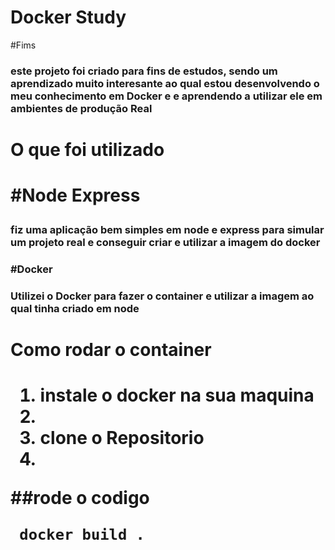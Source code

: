 <h1>Docker Study</h1>

#Fims 

<h3>este projeto foi criado para fins de estudos,  sendo um aprendizado muito interesante ao qual estou desenvolvendo o meu conhecimento em Docker e
e aprendendo a utilizar ele em ambientes de produção Real
<h3/>

<h1>O que foi utilizado<h1/>

#Node Express 

<h3>fiz uma aplicação bem simples em node e express para simular um projeto real e conseguir criar e utilizar a imagem do docker<h3/>

#Docker 

<h3> Utilizei o Docker para fazer o container e utilizar a imagem ao qual tinha criado em node <h3/>

<h1>Como rodar o container <h1/>


<ol>
    <li>instale o docker na sua maquina <li/>  
    <li>clone o Repositorio<li/>
</ol>
  ##rode o codigo 
   
     docker build . 
    
